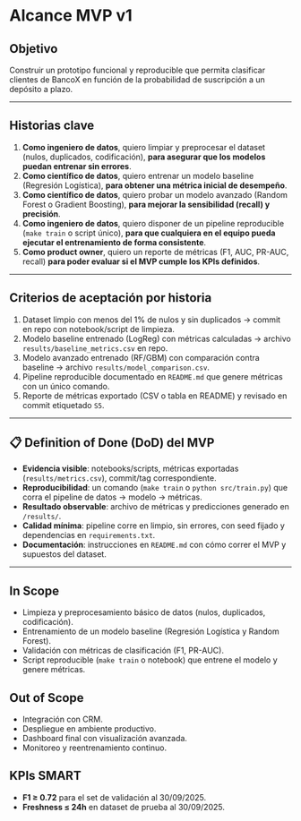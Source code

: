 # Alcance MVP v1

## Objetivo
Construir un prototipo funcional y reproducible que permita clasificar clientes de BancoX en función de la probabilidad de suscripción a un depósito a plazo.

---

## Historias clave
1. **Como ingeniero de datos**, quiero limpiar y preprocesar el dataset (nulos, duplicados, codificación), **para asegurar que los modelos puedan entrenar sin errores**.  
2. **Como científico de datos**, quiero entrenar un modelo baseline (Regresión Logística), **para obtener una métrica inicial de desempeño**.  
3. **Como científico de datos**, quiero probar un modelo avanzado (Random Forest o Gradient Boosting), **para mejorar la sensibilidad (recall) y precisión**.  
4. **Como ingeniero de datos**, quiero disponer de un pipeline reproducible (`make train` o script único), **para que cualquiera en el equipo pueda ejecutar el entrenamiento de forma consistente**.  
5. **Como product owner**, quiero un reporte de métricas (F1, AUC, PR-AUC, recall) **para poder evaluar si el MVP cumple los KPIs definidos**.  

---

## Criterios de aceptación por historia
1. Dataset limpio con menos del 1% de nulos y sin duplicados → commit en repo con notebook/script de limpieza.  
2. Modelo baseline entrenado (LogReg) con métricas calculadas → archivo `results/baseline_metrics.csv` en repo.  
3. Modelo avanzado entrenado (RF/GBM) con comparación contra baseline → archivo `results/model_comparison.csv`.  
4. Pipeline reproducible documentado en `README.md` que genere métricas con un único comando.  
5. Reporte de métricas exportado (CSV o tabla en README) y revisado en commit etiquetado `S5`.  

---

## 📋 Definition of Done (DoD) del MVP
- **Evidencia visible**: notebooks/scripts, métricas exportadas (`results/metrics.csv`), commit/tag correspondiente.  
- **Reproducibilidad**: un comando (`make train` o `python src/train.py`) que corra el pipeline de datos → modelo → métricas.  
- **Resultado observable**: archivo de métricas y predicciones generado en `/results/`.  
- **Calidad mínima**: pipeline corre en limpio, sin errores, con seed fijado y dependencias en `requirements.txt`.  
- **Documentación**: instrucciones en `README.md` con cómo correr el MVP y supuestos del dataset.

---

## In Scope
- Limpieza y preprocesamiento básico de datos (nulos, duplicados, codificación).
- Entrenamiento de un modelo baseline (Regresión Logística y Random Forest).
- Validación con métricas de clasificación (F1, PR-AUC).
- Script reproducible (`make train` o notebook) que entrene el modelo y genere métricas.

## Out of Scope
- Integración con CRM.
- Despliegue en ambiente productivo.
- Dashboard final con visualización avanzada.
- Monitoreo y reentrenamiento continuo.

## KPIs SMART
- **F1 ≥ 0.72** para el set de validación al 30/09/2025.
- **Freshness ≤ 24h** en dataset de prueba al 30/09/2025.
